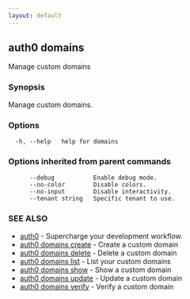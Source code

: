 ```yaml
---
layout: default
---
```

## auth0 domains

Manage custom domains

### Synopsis

Manage custom domains.

### Options

```
  -h, --help   help for domains
```

### Options inherited from parent commands

```
      --debug           Enable debug mode.
      --no-color        Disable colors.
      --no-input        Disable interactivity.
      --tenant string   Specific tenant to use.
```

### SEE ALSO

* [auth0](/auth0-cli/)	 - Supercharge your development workflow.
* [auth0 domains create](auth0_domains_create.md)	 - Create a custom domain
* [auth0 domains delete](auth0_domains_delete.md)	 - Delete a custom domain
* [auth0 domains list](auth0_domains_list.md)	 - List your custom domains
* [auth0 domains show](auth0_domains_show.md)	 - Show a custom domain
* [auth0 domains update](auth0_domains_update.md)	 - Update a custom domain
* [auth0 domains verify](auth0_domains_verify.md)	 - Verify a custom domain

